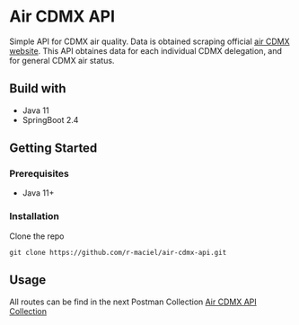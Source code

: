 # Air CDMX API
Simple API for CDMX air quality. Data is obtained scraping official  [air CDMX website](http://aire.cdmx.gob.mx "official air CDMX website").
This API obtaines data for each individual CDMX delegation, and for general CDMX air status.

## Build with
- Java 11
- SpringBoot 2.4

## Getting Started

### Prerequisites
- Java 11+

### Installation
Clone the repo
```
git clone https://github.com/r-maciel/air-cdmx-api.git
```

## Usage
All routes can be find in the next Postman Collection
[Air CDMX API Collection](https://www.getpostman.com/collections/94f2c660a713b5873ff3 "Air CDMX API")